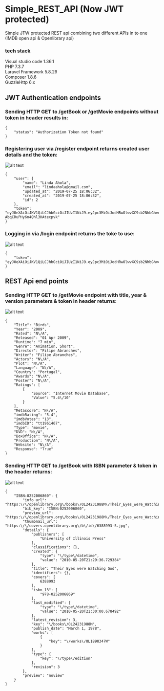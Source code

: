 # Simple_REST_API (Now JWT protected)
Simple JTW protected REST api combining two different APIs in to one (IMDB open api & Openlibrary api)

### tech stack
Visual studio code 1.36.1  
PHP 7.3.7  
Laravel Framework 5.8.29  
Composer 1.8.6  
GuzzleHttp 6.x  


## JWT Authentication endpoints

### Sending HTTP GET to /getBook or /getMovie endpoints without token in header results in:
```
{
    "status": "Authorization Token not found"
}
```

### Registering user via /register endpoint returns created user details and the token:
![alt text](https://i.imgur.com/IE6Jwr3.png)
```
{
    "user": {
        "name": "Linda Ahola",
        "email": "lindaahola@gmail.com",
        "updated_at": "2019-07-25 18:06:32",
        "created_at": "2019-07-25 18:06:32",
        "id": 2
    },
    "token": "eyJ0eXAiOiJKV1QiLCJhbGciOiJIUzI1NiJ9.eyJpc3MiOiJodHRwOlwvXC9sb2NhbGhvc3Q6ODAwMFwvYXBpXC9yZWdpc3RlciIsImlhdCI6MTU2NDA3Nzk5MiwiZXhwIjoxNTY0MDgxNTkyLCJuYmYiOjE1NjQwNzc5OTIsImp0aSI6IkxWMEhqZjlFWFhtNmRZNFAiLCJzdWIiOjIsInBydiI6IjAyMWY4MzkyY2RhODZmY2EyMjQ5YTI4YWQwOWI5ZWI3MjEyYzVhNTgifQ.rLwG25kmuuNs4yKKG1-AbqCRuPHy6n4Qhl3HAtecpvk"
}
```


### Logging in via /login endpoint returns the toke to use:

![alt text](https://i.imgur.com/OoMc6JP.png)
```
{
    "token": "eyJ0eXAiOiJKV1QiLCJhbGciOiJIUzI1NiJ9.eyJpc3MiOiJodHRwOlwvXC9sb2NhbGhvc3Q6ODAwMFwvYXBpXC9sb2dpbiIsImlhdCI6MTU2NDA4MDA4OCwiZXhwIjoxNTY0MDgzNjg4LCJuYmYiOjE1NjQwODAwODgsImp0aSI6InZLbTkwdjA4ak9oZEdoczIiLCJzdWIiOjIsInBydiI6IjAyMWY4MzkyY2RhODZmY2EyMjQ5YTI4YWQwOWI5ZWI3MjEyYzVhNTgifQ.IzMSaUeS6Al7DTH_BmFDKFM70n3fuvEteztWcSElZ6Y"
}
```

## REST Api end points

### Sending HTTP GET to /getMovie endpoint with title, year & version parameters & token in header returns:
![alt text](https://i.imgur.com/pDPdsTb.png)
```
{
    "Title": "Birds",
    "Year": "2009",
    "Rated": "N\/A",
    "Released": "01 Apr 2009",
    "Runtime": "7 min",
    "Genre": "Animation, Short",
    "Director": "Filipe Abranches",
    "Writer": "Filipe Abranches",
    "Actors": "N\/A",
    "Plot": "N\/A",
    "Language": "N\/A",
    "Country": "Portugal",
    "Awards": "N\/A",
    "Poster": "N\/A",
    "Ratings": [
        {
            "Source": "Internet Movie Database",
            "Value": "5.4\/10"
        }
    ],
    "Metascore": "N\/A",
    "imdbRating": "5.4",
    "imdbVotes": "13",
    "imdbID": "tt1961467",
    "Type": "movie",
    "DVD": "N\/A",
    "BoxOffice": "N\/A",
    "Production": "N\/A",
    "Website": "N\/A",
    "Response": "True"
}
```


### Sending HTTP GET to /getBook with ISBN parameter & token in the header returns:
![alt text](https://i.imgur.com/t23vafg.png)
```
{
    "ISBN:0252006860": {
        "info_url": "https:\/\/openlibrary.org\/books\/OL24231988M\/Their_Eyes_were_Watching_God",
        "bib_key": "ISBN:0252006860",
        "preview_url": "https:\/\/openlibrary.org\/books\/OL24231988M\/Their_Eyes_were_Watching_God",
        "thumbnail_url": "https:\/\/covers.openlibrary.org\/b\/id\/6388993-S.jpg",
        "details": {
            "publishers": [
                "University of Illinois Press"
            ],
            "classifications": {},
            "created": {
                "type": "\/type\/datetime",
                "value": "2010-05-20T21:29:36.729384"
            },
            "title": "Their Eyes were Watching God",
            "identifiers": {},
            "covers": [
                6388993
            ],
            "isbn_13": [
                "978-0252006869"
            ],
            "last_modified": {
                "type": "\/type\/datetime",
                "value": "2010-05-20T21:30:00.678492"
            },
            "latest_revision": 3,
            "key": "\/books\/OL24231988M",
            "publish_date": "March 1, 1978",
            "works": [
                {
                    "key": "\/works\/OL1890347W"
                }
            ],
            "type": {
                "key": "\/type\/edition"
            },
            "revision": 3
        },
        "preview": "noview"
    }
}
```
